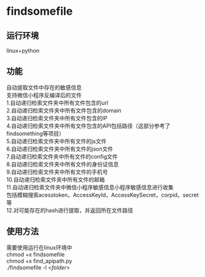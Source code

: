 # findsomefile
## 运行环境
linux+python

## 功能
自动提取文件中存在的敏感信息  
支持微信小程序反编译后的文件  
1.自动递归检索文件夹中所有文件包含的url  
2.自动递归检索文件夹中所有文件包含的domain  
3.自动递归检索文件夹中所有文件包含的IP  
4.自动递归检索文件夹中所有文件包含的API包括路径（这部分参考了findsomething等项目）  
5.自动递归检索文件夹中所有文件的js文件  
6.自动递归检索文件夹中所有文件的json文件  
7.自动递归检索文件夹中所有文件的config文件  
8.自动递归检索文件夹中所有文件的身份证信息  
9.自动递归检索文件夹中所有文件的手机号  
10.自动递归检索文件夹中所有文件的邮箱  
11.自动递归检索文件夹中微信小程序敏感信息小程序敏感信息进行收集  
包括模糊搜索acesstoken，AccessKeyId，AccessKeySecret，corpid，secret等  
12.对可能存在的hash进行提取，并返回所在文件路径  
 
## 使用方法
需要使用运行在linux环境中  
chmod +x findsomefile   
chmod +x find_apipath.py  
./findsomefile -l <*folder*>  
